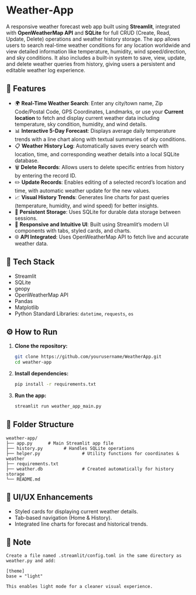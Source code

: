 # Weather-App

A responsive weather forecast web app built using **Streamlit**, integrated with **OpenWeatherMap API** and **SQLite** for full CRUD (Create, Read, Update, Delete) operations and weather history storage.
The app allows users to search real-time weather conditions for any location worldwide and view detailed information like temperature, humidity, wind speed/direction, and sky conditions. It also includes a built-in system to save, view, update, and delete weather queries from history, giving users a persistent and editable weather log experience.

## 🚀 Features

- 🌍 **Real-Time Weather Search**: Enter any city/town name, Zip Code/Postal Code, GPS Coordinates, Landmarks, or use your **Current location** to fetch and display current weather data including temperature, sky condition, humidity, and wind details.
- 📊 **Interactive 5-Day Forecast**: Displays average daily temperature trends with a line chart along with textual summaries of sky conditions.
- 📋 **Weather History Log**: Automatically saves every search with location, time, and corresponding weather details into a local SQLite database.
- 🗑️ **Delete Records**: Allows users to delete specific entries from history by entering the record ID.
- ✏️ **Update Records**: Enables editing of a selected record’s location and time, with automatic weather update for the new values.
- 📈 **Visual History Trends**: Generates line charts for past queries (temperature, humidity, and wind speed) for better insights.
- 💾 **Persistent Storage**: Uses SQLite for durable data storage between sessions.
- 🧭 **Responsive and Intuitive UI**: Built using Streamlit’s modern UI components with tabs, styled cards, and charts.
- 🌐 **API Integrated**: Uses OpenWeatherMap API to fetch live and accurate weather data.


## 🧩 Tech Stack

- Streamlit
- SQLite
- geopy
- OpenWeatherMap API
- Pandas
- Matplotlib
- Python Standard Libraries: `datetime`, `requests`, `os`

## ⚙️ How to Run

1. **Clone the repository:**
   ```bash
   git clone https://github.com/yourusername/WeatherApp.git
   cd weather-app
   ```

2. **Install dependencies:**
   ```bash
   pip install -r requirements.txt
   ```

3. **Run the app:**
   ```bash
   streamlit run weather_app_main.py
   ```


## 📁 Folder Structure
```
weather-app/
├── app.py      # Main Streamlit app file
├── history.py        # Handles SQLite operations
├── helper.py                # Utility functions for coordinates & weather
├── requirements.txt
├── weather.db               # Created automatically for history storage
└── README.md
```

## 🎨 UI/UX Enhancements
- Styled cards for displaying current weather details.
- Tab-based navigation (Home & History).
- Integrated line charts for forecast and historical trends.

## 📝 Note
```
Create a file named .streamlit/config.toml in the same directory as weather.py and add:

[theme]
base = "light"

This enables light mode for a cleaner visual experience.
```


